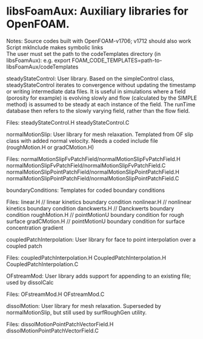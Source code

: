 # libsFoamAux: Auxiliary libraries for OpenFOAM.

Notes:  Source codes built with OpenFOAM-v1706; v1712 should also work
        Script mkInclude makes symbolic links  
        The user must set the path to the codeTemplates directory (in libsFoamAux): e.g.
        export FOAM_CODE_TEMPLATES=path-to-libsFoamAux/codeTemplates
        

steadyStateControl: User library. Based on the simpleControl class,
steadyStateControl iterates to convergence without updating the timestamp or writing intermediate data files. It is useful in simulations where a field (porosity for example) is evolving slowly and flow (calculated by the SIMPLE method) is assumed to be steady at each instance of the field. The runTime database then refers to the slowly varying field, rather than the flow field.

Files: steadyStateControl.H
       steadyStateControl.C

normalMotionSlip: User library for mesh relaxation. Templated from OF slip class with added normal velocity. Needs a coded include file (roughMotion.H or gradCMotion.H)

Files: normalMotionSlipFvPatchField/normalMotionSlipFvPatchField.H
       normalMotionSlipFvPatchField/normalMotionSlipFvPatchField.C
       normalMotionSlipPointPatchField/normalMotionSlipPointPatchField.H
       normalMotionSlipPointPatchField/normalMotionSlipPointPatchField.C

boundaryConditions: Templates for coded boundary conditions

Files: linear.H                     // linear kinetics boundary condition
       nonlinear.H                  // nonlinear kinetics boundary condition
       danckwerts.H                 // Danckwerts boundary condition
       roughMotion.H                // pointMotionU boundary condition for rough surface
       gradCMotion.H                // pointMotionU boundary condition for surface concentration gradient

coupledPatchInterpolation: User library for face to point interpolation
over a coupled patch

Files: coupledPatchInterpolation.H
       CoupledPatchInterpolation.H
       CoupledPatchInterpolation.C

OFstreamMod: User library adds support for appending to an existing file; used by dissolCalc

Files: OFstreamMod.H
       OFstreamMod.C

dissolMotion: User library for mesh relaxation. Superseded by normalMotionSlip, but still used by surfRoughGen utility.

Files: dissolMotionPointPatchVectorField.H
dissolMotionPointPatchVectorField.C

